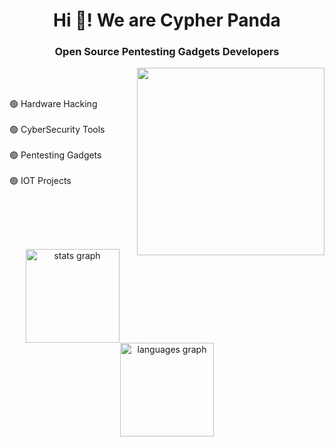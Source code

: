 <h1 align="center">Hi 👋! We are Cypher Panda</h1>
<h3 align="center">Open Source Pentesting Gadgets Developers</h3>

<img align="right" height="300" src="https://avatars.githubusercontent.com/u/180070439?v=4"  /><br><br>
<p align="left"> 🟢 Hardware Hacking<br><br> 🟢 CyberSecurity Tools<br><br> 🟢  Pentesting Gadgets<br><br> 🟢 IOT Projects</p>



<br><br>

###

###
<h2 align="center"></h2><br>
<div align="center">
  <img src="https://github-readme-stats.vercel.app/api?username=Cypher-Panda&hide_title=false&hide_rank=false&show_icons=true&include_all_commits=true&count_private=true&disable_animations=false&theme=dracula&locale=en&hide_border=false" height="150" alt="stats graph"  />
  <img src="https://github-readme-stats.vercel.app/api/top-langs?username=Cypher-Panda&locale=en&hide_title=false&layout=compact&card_width=320&langs_count=5&theme=dracula&hide_border=false" height="150" alt="languages graph"  />
</div>

###
